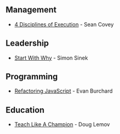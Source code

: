 ## Management

* [4 Disciplines of Execution](4-Disciplines-Of-Execution) - Sean Covey

## Leadership

* [Start With Why](Start-With-Why) - Simon Sinek

## Programming

* [Refactoring JavaScript](Refactoring-JavaScript) - Evan Burchard

## Education

* [Teach Like A Champion](Teach-Like-A-Champion) - Doug Lemov
